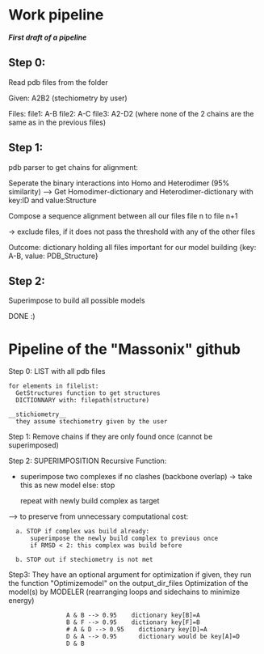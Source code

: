 # Work pipeline
___First draft of a pipeline___

## Step 0:
Read pdb files from the folder

Given:
A2B2  (stechiometry by user)

Files:
file1: A-B
file2: A-C
file3: A2-D2 (where none of the 2 chains are the same as in the previous files)


## Step 1:
pdb parser to get chains for alignment:

Seperate the binary interactions into Homo and Heterodimer (95% similarity)
--> Get Homodimer-dictionary and Heterodimer-dictionary with key:ID and value:Structure




Compose a sequence alignment between all our files
file n to file n+1

-> exclude files, if it does not pass the threshold with any of the other files

Outcome: dictionary holding all files important for our model building
{key: A-B, value: PDB_Structure}

## Step 2:
Superimpose
to build all possible models

DONE :)


# Pipeline of the "Massonix" github
Step 0:
    LIST with all pdb files

    for elements in filelist:
      GetStructures function to get structures
      DICTIONNARY with: filepath(structure)

    __stichiometry__
      they assume stechiometry given by the user


Step 1:
Remove chains if they are only found once (cannot be superimposed)

Step 2: SUPERIMPOSITION
Recursive Function:
  - superimpose two complexes
  if no clashes (backbone overlap) -> take this as new model
    else: stop

    repeat with newly build complex as target

  --> to preserve from unnecessary computational cost:

      a. STOP if complex was build already:
          superimpose the newly build complex to previous once
          if RMSD < 2: this complex was build before

      b. STOP out if stechiometry is not met


Step3:
They have an optional argument for optimization
if given, they run the function "Optimizemodel" on the output_dir_files
Optimization of the model(s) by MODELER (rearranging loops and sidechains to minimize energy)



                    A & B --> 0.95    dictionary key[B]=A
                    B & F --> 0.95    dictionary key[F]=B
                    # A & D --> 0.95    dictionary key[D]=A
                    D & A --> 0.95      dictionary would be key[A]=D
                    D & B
